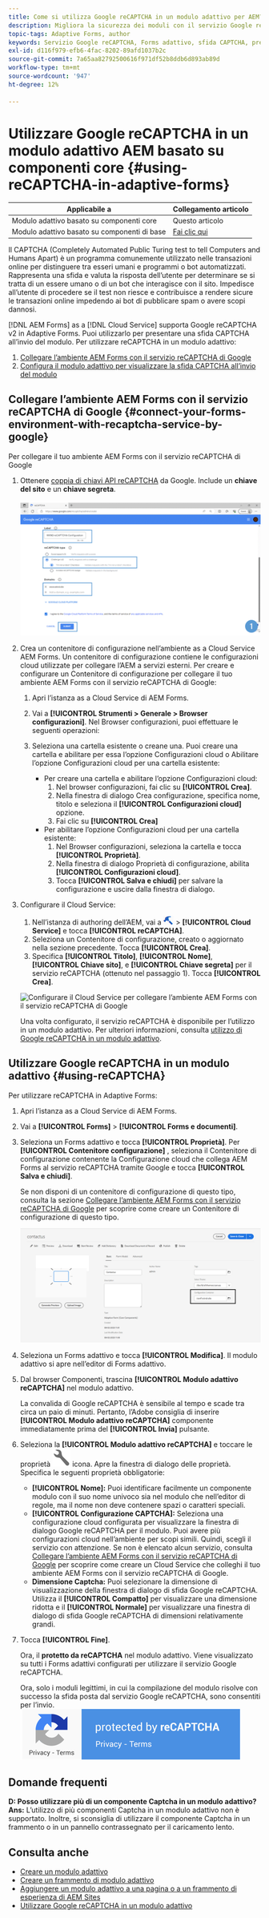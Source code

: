 ```yaml
---
title: Come si utilizza Google reCAPTCHA in un modulo adattivo per AEM?
description: Migliora la sicurezza dei moduli con il servizio Google reCAPTCHA. Guida passo passo all'interno!
topic-tags: Adaptive Forms, author
keywords: Servizio Google reCAPTCHA, Forms adattivo, sfida CAPTCHA, prevenzione dei bot, componenti core, sicurezza dell’invio dei moduli, prevenzione della posta indesiderata dei moduli
exl-id: d116f979-efb6-4fac-8202-89afd1037b2c
source-git-commit: 7a65aa82792500616f971df52b8ddb6d893ab89d
workflow-type: tm+mt
source-wordcount: '947'
ht-degree: 12%

---
```


# Utilizzare Google reCAPTCHA in un modulo adattivo AEM basato su componenti core {#using-reCAPTCHA-in-adaptive-forms}

| Applicabile a | Collegamento articolo |
| -------- | ---------------------------- |
| Modulo adattivo basato su componenti core | Questo articolo |
| Modulo adattivo basato su componenti di base | [Fai clic qui](/help/forms/captcha-adaptive-forms.md) |

Il CAPTCHA (Completely Automated Public Turing test to tell Computers and Humans Apart) è un programma comunemente utilizzato nelle transazioni online per distinguere tra esseri umani e programmi o bot automatizzati. Rappresenta una sfida e valuta la risposta dell’utente per determinare se si tratta di un essere umano o di un bot che interagisce con il sito. Impedisce all’utente di procedere se il test non riesce e contribuisce a rendere sicure le transazioni online impedendo ai bot di pubblicare spam o avere scopi dannosi.

[!DNL AEM Forms] as a [!DNL Cloud Service] supporta Google reCAPTCHA v2 in Adaptive Forms. Puoi utilizzarlo per presentare una sfida CAPTCHA all’invio del modulo. Per utilizzare reCAPTCHA in un modulo adattivo:

1. [Collegare l’ambiente AEM Forms con il servizio reCAPTCHA di Google](#connect-your-forms-environment-with-recaptcha-service-by-google)
1. [Configura il modulo adattivo per visualizzare la sfida CAPTCHA all’invio del modulo](#using-reCAPTCHA)

## Collegare l’ambiente AEM Forms con il servizio reCAPTCHA di Google {#connect-your-forms-environment-with-recaptcha-service-by-google}

Per collegare il tuo ambiente AEM Forms con il servizio reCAPTCHA di Google

1. Ottenere [coppia di chiavi API reCAPTCHA](https://www.google.com/recaptcha/admin) da Google. Include un **chiave del sito** e un **chiave segreta**.

   ![Crea la configurazione Google reCAPTCHA del sito web Google per ottenere le chiavi reCAPTCHA](/help/forms/assets/google-captcha.gif)
1. Crea un contenitore di configurazione nell’ambiente as a Cloud Service AEM Forms. Un contenitore di configurazione contiene le configurazioni cloud utilizzate per collegare l’AEM a servizi esterni. Per creare e configurare un Contenitore di configurazione per collegare il tuo ambiente AEM Forms con il servizio reCAPTCHA di Google:
   1. Apri l’istanza as a Cloud Service di AEM Forms.
   1. Vai a **[!UICONTROL Strumenti > Generale > Browser configurazioni]**. Nel Browser configurazioni, puoi effettuare le seguenti operazioni:
   1. Seleziona una cartella esistente o creane una. Puoi creare una cartella e abilitare per essa l’opzione Configurazioni cloud o Abilitare l’opzione Configurazioni cloud per una cartella esistente:

      * Per creare una cartella e abilitare l’opzione Configurazioni cloud:
         1. Nel browser configurazioni, fai clic su **[!UICONTROL Crea]**.
         1. Nella finestra di dialogo Crea configurazione, specifica nome, titolo e seleziona il **[!UICONTROL Configurazioni cloud]** opzione.
         1. Fai clic su **[!UICONTROL Crea]**
      * Per abilitare l’opzione Configurazioni cloud per una cartella esistente:
         1. Nel Browser configurazioni, seleziona la cartella e tocca **[!UICONTROL Proprietà]**.
         1. Nella finestra di dialogo Proprietà di configurazione, abilita **[!UICONTROL Configurazioni cloud]**.
         1. Tocca **[!UICONTROL Salva e chiudi]** per salvare la configurazione e uscire dalla finestra di dialogo.

1. Configurare il Cloud Service:
   1. Nell’istanza di authoring dell’AEM, vai a ![tools-1](assets/tools-1.png) > **[!UICONTROL Cloud Service]** e tocca **[!UICONTROL reCAPTCHA]**.
   1. Seleziona un Contenitore di configurazione, creato o aggiornato nella sezione precedente. Tocca **[!UICONTROL Crea]**.
   1. Specifica **[!UICONTROL Titolo]**, **[!UICONTROL Nome]**, **[!UICONTROL Chiave sito]**, e **[!UICONTROL Chiave segreta]** per il servizio reCAPTCHA (ottenuto nel passaggio 1). Tocca **[!UICONTROL Crea]**.

   ![Configurare il Cloud Service per collegare l’ambiente AEM Forms con il servizio reCAPTCHA di Google](/help/forms/assets/captcha-configuration.gif)

   Una volta configurato, il servizio reCAPTCHA è disponibile per l’utilizzo in un modulo adattivo. Per ulteriori informazioni, consulta [utilizzo di Google reCAPTCHA in un modulo adattivo](#using-reCAPTCHA).

## Utilizzare Google reCAPTCHA in un modulo adattivo {#using-reCAPTCHA}

Per utilizzare reCAPTCHA in Adaptive Forms:

1. Apri l’istanza as a Cloud Service di AEM Forms.
1. Vai a **[!UICONTROL Forms]** > **[!UICONTROL Forms e documenti]**.
1. Seleziona un Forms adattivo e tocca **[!UICONTROL Proprietà]**. Per **[!UICONTROL Contenitore configurazione]** , seleziona il Contenitore di configurazione contenente la Configurazione cloud che collega AEM Forms al servizio reCAPTCHA tramite Google e tocca **[!UICONTROL Salva e chiudi]**.

   Se non disponi di un contenitore di configurazione di questo tipo, consulta la sezione [Collegare l’ambiente AEM Forms con il servizio reCAPTCHA di Google](#connect-your-forms-environment-with-recaptcha-service-by-google) per scoprire come creare un Contenitore di configurazione di questo tipo.

   ![Seleziona contenitore configurazione](/help/forms/assets/captcha-properties.png)

1. Seleziona un Forms adattivo e tocca **[!UICONTROL Modifica]**. Il modulo adattivo si apre nell’editor di Forms adattivo.
1. Dal browser Componenti, trascina **[!UICONTROL Modulo adattivo reCAPTCHA]** nel modulo adattivo.

   La convalida di Google reCAPTCHA è sensibile al tempo e scade tra circa un paio di minuti. Pertanto, l’Adobe consiglia di inserire **[!UICONTROL Modulo adattivo reCAPTCHA]** componente immediatamente prima del **[!UICONTROL Invia]** pulsante.

1. Seleziona la **[!UICONTROL Modulo adattivo reCAPTCHA]** e toccare le proprietà ![Icona Proprietà](assets/configure-icon.svg) icona. Apre la finestra di dialogo delle proprietà. Specifica le seguenti proprietà obbligatorie:
   * **[!UICONTROL Nome]:** Puoi identificare facilmente un componente modulo con il suo nome univoco sia nel modulo che nell’editor di regole, ma il nome non deve contenere spazi o caratteri speciali.
   * **[!UICONTROL Configurazione CAPTCHA]:** Seleziona una configurazione cloud configurata per visualizzare la finestra di dialogo Google reCAPTCHA per il modulo. Puoi avere più configurazioni cloud nell’ambiente per scopi simili. Quindi, scegli il servizio con attenzione. Se non è elencato alcun servizio, consulta [Collegare l’ambiente AEM Forms con il servizio reCAPTCHA di Google](#connect-your-forms-environment-with-recaptcha-service-by-google) per scoprire come creare un Cloud Service che colleghi il tuo ambiente AEM Forms con il servizio reCAPTCHA di Google.
   * **Dimensione Captcha:** Puoi selezionare la dimensione di visualizzazione della finestra di dialogo di sfida Google reCAPTCHA. Utilizza il **[!UICONTROL Compatto]** per visualizzare una dimensione ridotta e il **[!UICONTROL Normale]** per visualizzare una finestra di dialogo di sfida Google reCAPTCHA di dimensioni relativamente grandi.

1. Tocca **[!UICONTROL Fine]**.

   Ora, il **protetto da reCAPTCHA** nel modulo adattivo. Viene visualizzato su tutti i Forms adattivi configurati per utilizzare il servizio Google reCAPTCHA.

   Ora, solo i moduli legittimi, in cui la compilazione del modulo risolve con successo la sfida posta dal servizio Google reCAPTCHA, sono consentiti per l’invio.
   ![Google protetto da badge reCAPTCHA](/help/forms/assets/google-recaptcha-v2.png)

<!--
### Show or hide CAPTCHA component based on rules {#show-hide-captcha}

You can select to show or hide the CAPTCHA component based on rules that you apply on a component in an Adaptive Form. Tap the component, select ![edit rules](assets/edit-rules-icon.svg), and tap **[!UICONTROL Create]** to create a rule. For more information on creating rules, see [Rule Editor](rule-editor.md).

For example, the CAPTCHA component must display in an Adaptive Form only if the Currency Value field in the form has a value of more than 25000.

Tap the **[!UICONTROL Currency Value]** field in the form and create the following rules:

![Show or hide rules](assets/rules-show-hide-captcha.png)

   >[!NOTE]
   >
   > When you select a reCAPTCHA v2 configuration and the size is set to [!UICONTROL Invisible], the show/hide option remains disabled.

   -->

## Domande frequenti

**D: Posso utilizzare più di un componente Captcha in un modulo adattivo?**
**Ans:** L’utilizzo di più componenti Captcha in un modulo adattivo non è supportato. Inoltre, si sconsiglia di utilizzare il componente Captcha in un frammento o in un pannello contrassegnato per il caricamento lento.

## Consulta anche

* [Creare un modulo adattivo](/help/forms/creating-adaptive-form-core-components.md)
* [Creare un frammento di modulo adattivo](/help/forms/adaptive-form-fragments-core-components.md)
* [Aggiungere un modulo adattivo a una pagina o a un frammento di esperienza di AEM Sites](/help/forms/create-or-add-an-adaptive-form-to-aem-sites-page.md)
* [Utilizzare Google reCAPTCHA in un modulo adattivo](/help/forms/captcha-adaptive-forms-core-components.md)
